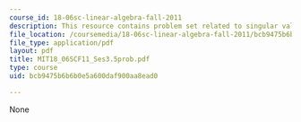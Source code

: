 ```yaml
---
course_id: 18-06sc-linear-algebra-fall-2011
description: This resource contains problem set related to singular value decomposition.
file_location: /coursemedia/18-06sc-linear-algebra-fall-2011/bcb9475b6b6b0e5a600daf900aa8ead0_MIT18_06SCF11_Ses3.5prob.pdf
file_type: application/pdf
layout: pdf
title: MIT18_06SCF11_Ses3.5prob.pdf
type: course
uid: bcb9475b6b6b0e5a600daf900aa8ead0

---
```

None